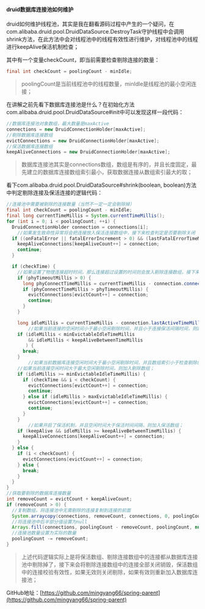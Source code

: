#### druid数据库连接池如何维护

>
druid如何维护线程池，其实是我在翻看源码过程中产生的一个疑问，在com.alibaba.druid.pool.DruidDataSource.DestroyTask守护线程中会调用shrink方法，在此方法中会对线程池中的线程有效性进行维护，对线程池中的线程进行keepAlive保活机制检查；

其中有一个变量checkCount，即当前需要检查剔除连接的数量：

```java
final int checkCount = poolingCount - minIdle;
```

> poolingCount是当前线程池中的线程数量，minIdle是线程池的最小空闲连接；

在讲解之前先看下数据库连接池是什么？在初始化方法com.alibaba.druid.pool.DruidDataSource#init中可以发现这样一段代码：

```java
//数据库连接池对象数组，最大数量是maxActive            
connections = new DruidConnectionHolder[maxActive];
//剔除数据库连接数组
evictConnections = new DruidConnectionHolder[maxActive];
//保活数据库连接数组
keepAliveConnections = new DruidConnectionHolder[maxActive];
```

> 数据库连接池其实是connections数组，数组是有序的，并且长度固定，最先建立的数据库连接数组索引最小，获取数据连接从数组索引最大的取；

看下com.alibaba.druid.pool.DruidDataSource#shrink(boolean, boolean)方法中判定剔除连接及保活连接的逻辑代码：

```java
//连接池中需要被剔除的连接数量（当然不一定一定会剔除掉）
final int checkCount = poolingCount - minIdle;
final long currentTimeMillis = System.currentTimeMillis();
for (int i = 0; i < poolingCount; ++i) {
  DruidConnectionHolder connection = connections[i];
	//如果发生致命性异常将会把连接放入保活连接数组中，接下来检查判定是否要剔除关闭
  if ((onFatalError || fatalErrorIncrement > 0) && (lastFatalErrorTimeMillis > connection.connectTimeMillis))  {
    keepAliveConnections[keepAliveCount++] = connection;
    continue;
  }

  if (checkTime) {
    //如果设置了物理连接超时时间，那么连接超过设置的时间则会放入剔除连接数组，接下来会被关闭
    if (phyTimeoutMillis > 0) {
      long phyConnectTimeMillis = currentTimeMillis - connection.connectTimeMillis;
      if (phyConnectTimeMillis > phyTimeoutMillis) {
        evictConnections[evictCount++] = connection;
        continue;
      }
    }

    long idleMillis = currentTimeMillis - connection.lastActiveTimeMillis;
		//如果当前连接的空闲时间小于最小空闲剔除时间，并且小于连接保活间隔时间，则跳过
    if (idleMillis < minEvictableIdleTimeMillis
        && idleMillis < keepAliveBetweenTimeMillis
       ) {
      break;
    }
		//如果当前数据库连接空闲时间大于最小空闲剔除时间，并且数组索引小于检查剔除的数量，则加入剔除数组
    //如果当前连接空闲时间大于最大空闲剔除时间，则加入剔除数组；
    if (idleMillis >= minEvictableIdleTimeMillis) {
      if (checkTime && i < checkCount) {
        evictConnections[evictCount++] = connection;
        continue;
      } else if (idleMillis > maxEvictableIdleTimeMillis) {
        evictConnections[evictCount++] = connection;
        continue;
      }
    }
		//如果开启了保活机制，并且空闲时间大于保活时间间隔，则加入保活数组；
    if (keepAlive && idleMillis >= keepAliveBetweenTimeMillis) {
      keepAliveConnections[keepAliveCount++] = connection;
    }
  } else {
    if (i < checkCount) {
      evictConnections[evictCount++] = connection;
    } else {
      break;
    }
  }
}
//获取要剔除的数据库连接数量
int removeCount = evictCount + keepAliveCount;
if (removeCount > 0) {
  //复制数组，将连接池中无需剔除的连接复制到连接的前面
  System.arraycopy(connections, removeCount, connections, 0, poolingCount - removeCount);
  //将连接池中后半部分值设置为null
  Arrays.fill(connections, poolingCount - removeCount, poolingCount, null);
  //连接池数量设置为实际的数量
  poolingCount -= removeCount;
}
```

> 上述代码逻辑实际上是将保活数组、剔除连接数组中的连接都从数据库连接池中剔除掉了，接下来会将剔除连接数组中的连接全部关闭销毁，保活数组中的连接校验有效性，如果无效则关闭剔除，如果有效则重新加入数据库连接池；

GitHub地址：[https://github.com/mingyang66/spring-parent](https://github.com/mingyang66/spring-parent)

